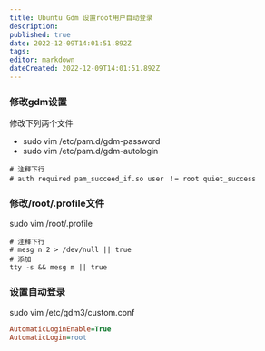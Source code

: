 ```yaml
---
title: Ubuntu Gdm 设置root用户自动登录
description: 
published: true
date: 2022-12-09T14:01:51.892Z
tags: 
editor: markdown
dateCreated: 2022-12-09T14:01:51.892Z
---
```


### 修改gdm设置
修改下列两个文件
* sudo vim /etc/pam.d/gdm-password 
* sudo vim /etc/pam.d/gdm-autologin
```
# 注释下行
# auth required pam_succeed_if.so user ！= root quiet_success
```

### 修改/root/.profile文件
sudo vim /root/.profile

```
# 注释下行
# mesg n 2 > /dev/null || true
# 添加
tty -s && mesg m || true
```

### 设置自动登录
sudo vim /etc/gdm3/custom.conf

```ini
AutomaticLoginEnable=True 
AutomaticLogin=root
```